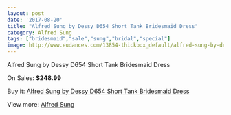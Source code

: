 ```yaml
---
layout: post
date: '2017-08-20'
title: "Alfred Sung by Dessy D654 Short Tank Bridesmaid Dress"
category: Alfred Sung
tags: ["bridesmaid","sale","sung","bridal","special"]
image: http://www.eudances.com/13854-thickbox_default/alfred-sung-by-dessy-d654-short-tank-bridesmaid-dress.jpg
---
```

Alfred Sung by Dessy D654 Short Tank Bridesmaid Dress

On Sales: **$248.99**
<a href="https://www.eudances.com/en/alfred-sung/4162-alfred-sung-by-dessy-d654-short-tank-bridesmaid-dress.html"><amp-img layout="responsive" width="600" height="600" src="//www.eudances.com/13854-thickbox_default/alfred-sung-by-dessy-d654-short-tank-bridesmaid-dress.jpg" alt="Alfred Sung by Dessy D654 Short Tank Bridesmaid Dress 0" /></a>
<a href="https://www.eudances.com/en/alfred-sung/4162-alfred-sung-by-dessy-d654-short-tank-bridesmaid-dress.html"><amp-img layout="responsive" width="600" height="600" src="//www.eudances.com/13858-thickbox_default/alfred-sung-by-dessy-d654-short-tank-bridesmaid-dress.jpg" alt="Alfred Sung by Dessy D654 Short Tank Bridesmaid Dress 1" /></a>
<a href="https://www.eudances.com/en/alfred-sung/4162-alfred-sung-by-dessy-d654-short-tank-bridesmaid-dress.html"><amp-img layout="responsive" width="600" height="600" src="//www.eudances.com/13857-thickbox_default/alfred-sung-by-dessy-d654-short-tank-bridesmaid-dress.jpg" alt="Alfred Sung by Dessy D654 Short Tank Bridesmaid Dress 2" /></a>
<a href="https://www.eudances.com/en/alfred-sung/4162-alfred-sung-by-dessy-d654-short-tank-bridesmaid-dress.html"><amp-img layout="responsive" width="600" height="600" src="//www.eudances.com/13856-thickbox_default/alfred-sung-by-dessy-d654-short-tank-bridesmaid-dress.jpg" alt="Alfred Sung by Dessy D654 Short Tank Bridesmaid Dress 3" /></a>
<a href="https://www.eudances.com/en/alfred-sung/4162-alfred-sung-by-dessy-d654-short-tank-bridesmaid-dress.html"><amp-img layout="responsive" width="600" height="600" src="//www.eudances.com/13855-thickbox_default/alfred-sung-by-dessy-d654-short-tank-bridesmaid-dress.jpg" alt="Alfred Sung by Dessy D654 Short Tank Bridesmaid Dress 4" /></a>

Buy it: [Alfred Sung by Dessy D654 Short Tank Bridesmaid Dress](https://www.eudances.com/en/alfred-sung/4162-alfred-sung-by-dessy-d654-short-tank-bridesmaid-dress.html "Alfred Sung by Dessy D654 Short Tank Bridesmaid Dress")

View more: [Alfred Sung](https://www.eudances.com/en/52-alfred-sung "Alfred Sung")